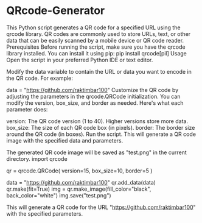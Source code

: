 # QRcode-Generator
This Python script generates a QR code for a specified URL using the qrcode library. QR codes are commonly used to store URLs, text, or other data that can be easily scanned by a mobile device or QR code reader.
Prerequisites
Before running the script, make sure you have the qrcode library installed. You can install it using pip:
pip install qrcode[pil]
Usage
Open the script in your preferred Python IDE or text editor.

Modify the data variable to contain the URL or data you want to encode in the QR code. For example:


data = "https://github.com/raktimbar100"
Customize the QR code by adjusting the parameters in the qrcode.QRCode initialization. You can modify the version, box_size, and border as needed. Here's what each parameter does:

version: The QR code version (1 to 40). Higher versions store more data.
box_size: The size of each QR code box (in pixels).
border: The border size around the QR code (in boxes).
Run the script. This will generate a QR code image with the specified data and parameters.

The generated QR code image will be saved as "test.png" in the current directory.
import qrcode

qr = qrcode.QRCode(
    version=15,
    box_size=10,
    border=5
)

data = "https://github.com/raktimbar100"
qr.add_data(data)
qr.make(fit=True)
img = qr.make_image(fill_color="black", back_color="white")
img.save("test.png")

This will generate a QR code for the URL "https://github.com/raktimbar100" with the specified parameters.
<a href="test.png"></a>
